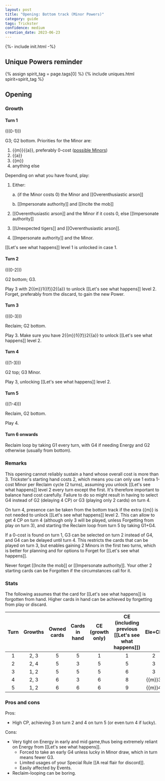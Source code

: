 ```yaml
---  
layout: post  
title: "Opening: Bottom track (Minor Powers)"  
category: guide  
tags: Trickster 
confidence: medium
creation_date: 2023-06-23
---
```


{%- include init.html -%}


## Unique Powers reminder

{% assign spirit_tag = page.tags[0] %}
{% include uniques.html spirit=spirit_tag %}


## Opening

### Growth

#### Turn 1

(((0-1)))

G3; G2 bottom. Priorities for the Minor are:

1. {{m}}{{a}}, preferably 0-cost ([possible Minors](https://sick.oberien.de/?query=Moon%2C%20air%2C%20type%3Aminor))
2. {{a}}
3. {{m}} 
4. anything else

Depending on what you have found, play:

1. Either:
 
   a. (if the Minor costs 0) the Minor and [[Overenthusiastic arson]]

   b. [[Impersonate authority]] and [[Incite the mob]]
   
3. [[Overenthusiastic arson]] and the Minor if it costs 0, else [[Impersonate authority]]
4. [[Unexpected tigers]] and [[Overenthusiastic arson]].
5. [[Impersonate authority]] and the Minor.

[[Let's see what happens]] level 1 is unlocked in case 1.


#### Turn 2

(((0-2)))

G2 bottom; G3.

Play 3 with 2{{m}}1{{f}}2{{a}} to unlock [[Let's see what happens]] level 2. Forget, preferably from the discard, to gain the new Power.

#### Turn 3

(((0-3)))

Reclaim; G2 bottom.

Play 3. Make sure you have 2{{m}}1{{f}}2{{a}} to unlock [[Let's see what happens]] level 2.

#### Turn 4

(((1-3)))

G2 top; G3 Minor.

Play 3, unlocking [[Let's see what happens]] level 2.
    
    
#### Turn 5

(((1-4)))

Reclaim, G2 bottom.

Play 4.

#### Turn 6 onwards

Reclaim loop by taking G1 every turn, with G4 if needing Energy and G2 otherwise (usually from bottom).


### Remarks

This opening cannot reliably sustain a hand whose overall cost is more than 3. Trickster's starting hand costs 2, which means you can only use 1 extra 1-cost Minor per Reclaim cycle (2 turns), assuming you unlock [[Let's see what happens]] level 2 every turn except the first. It's therefore important to balance hand cost carefully. Failure to do so might result in having to select G4 instead of G2 (delaying 4 CP) or G3 (playing only 2 cards) on turn 4.

On turn 4, presence can be taken from the bottom track if the extra {{m}} is not needed to unlock [[Let's see what happens]] level 2. This can allow to get 4 CP on turn 4 (although only 3 will be played, unless Forgetting from play on turn 3), and starting the Reclaim loop from turn 5 by taking G1+G4.

If a 0-cost is found on turn 1, G3 can be selected on turn 2 instead of G4, and G4 can be delayed until turn 4. This restricts the cards that can be played on turn 3, but enables gaining 2 Minors in the first two turns, which is better for planning and for options to Forget for [[Let's see what happens]].

Never forget [[Incite the mob]] or [[Impersonate authority]]. Your other 2 starting cards can be Forgotten if the circumstances call for it.

### Stats

The following assumes that the card for [[Let's see what happens]] is forgotten from hand. Higher cards in hand can be achieved by forgetting from play or discard.

Turn | Growths | Owned cards | Cards in hand | CE (growth only) | CE (including previous [[Let's see what happens]]) | Ele+CP 
:--: | :--: | :--: | :--: | :--: | :--: | :--:
1 | 2, 3   |   5   |  5  |  1 |  1 | 2
2 | 2, 4   |   5   |  3  |  5 |  5 | 3
3 | 1, 2   |   5   |  5  |  5 |  6 | 3
4 | 2, 3   |   6   |  3  |  6 |  8 | {{m}}3
5 | 1, 2   |   6   |  6  |  6 |  9 | {{m}}4

### Pros and cons

Pros:

- High CP, achieving 3 on turn 2 and 4 on turn 5 (or even turn 4 if lucky).

Cons:

- Very tight on Energy in early and mid game,thus being extremely reliant on Energy from [[Let's see what happens]].
  - Forced to take an early G4 unless lucky in Minor draw, which in turn means fewer G3.
  - Limited usages of your Special Rule [[A real flair for discord]].
  - Easily affected by Events.
- Reclaim-looping can be boring.

